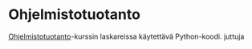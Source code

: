 # Ohjelmistotuotanto

[Ohjelmistotuotanto](https://ohjelmistotuotanto-hy.github.io/)-kurssin laskareissa käytettävä Python-koodi. juttuja

